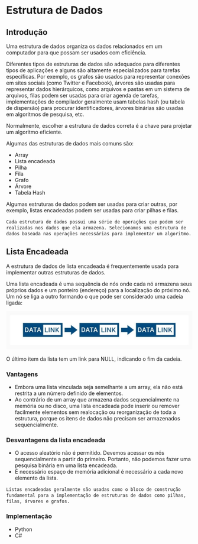 # Estrutura de Dados

## Introdução

Uma estrutura de dados organiza os dados relacionados em um computador para que possam ser usados com eficiência.

Diferentes tipos de estruturas de dados são adequados para diferentes tipos de aplicações e alguns são altamente especializados para tarefas específicas. Por exemplo, os grafos são usados para representar conexões em sites sociais (como Twitter e Facebook), árvores são usadas para representar dados hierárquicos, como arquivos e pastas em um sistema de arquivos, filas podem ser usadas para criar agenda de tarefas, implementações de compilador geralmente usam tabelas hash (ou tabela de dispersão) para procurar identificadores, árvores binárias são usadas em algoritmos de pesquisa, etc.

Normalmente, escolher a estrutura de dados correta é a chave para projetar um algoritmo eficiente.

Algumas das estruturas de dados mais comuns são:

- Array
- Lista encadeada
- Pilha
- Fila
- Grafo
- Árvore
- Tabela Hash

Algumas estruturas de dados podem ser usadas para criar outras, por exemplo, listas encadeadas podem ser usadas para criar pilhas e filas.

```
Cada estrutura de dados possui uma série de operações que podem ser realizadas nos dados que ela armazena. Selecionamos uma estrutura de dados baseada nas operações necessárias para implementar um algoritmo.
```

## Lista Encadeada

A estrutura de dados de lista encadeada é frequentemente usada para implementar outras estruturas de dados.

Uma lista encadeada é uma sequência de nós onde cada nó armazena seus próprios dados e um ponteiro (endereço) para a localização do próximo nó.
Um nó se liga a outro formando o que pode ser considerado uma cadeia ligada:

![Esquema de uma lista encadeada](./img/lista-encadeada.jpg)

O último item da lista tem um link para NULL, indicando o fim da cadeia.

### Vantagens

- Embora uma lista vinculada seja semelhante a um array, ela não está restrita a um número definido de elementos.
- Ao contrário de um array que armazena dados sequencialmente na memória ou no disco, uma lista encadeada pode inserir ou remover facilmente elementos sem realocação ou reorganização de toda a estrutura, porque os itens de dados não precisam ser armazenados sequencialmente.

### Desvantagens da lista encadeada

- O acesso aleatório não é permitido. Devemos acessar os nós sequencialmente a partir do primeiro. Portanto, não podemos fazer uma pesquisa binária em uma lista encadeada.
- É necessário espaço de memória adicional é necessário a cada novo elemento da lista.

```
Listas encadeadas geralmente são usadas como o bloco de construção fundamental para a implementação de estruturas de dados como pilhas, filas, árvores e grafos.
```
### Implementação

- Python
- C#